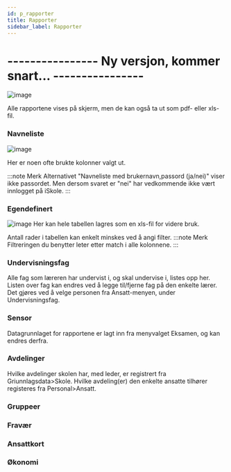 ```yaml
---
id: p_rapporter
title: Rapporter
sidebar_label: Rapporter
---
```

# ---------------- Ny versjon, kommer snart... ----------------

![image](https://github.com/user-attachments/assets/dae945de-27d0-4ceb-89e9-ebd4b8525989)

Alle rapportene vises på skjerm, men de kan også ta ut som pdf- eller xls-fil.

### Navneliste
![image](https://github.com/user-attachments/assets/053711f8-965f-46cc-ae42-8ff1859dd476)

Her er noen ofte brukte kolonner valgt ut. 

:::note Merk
Alternativet "Navneliste med brukernavn,passord (ja/nei)" viser ikke passordet. Men dersom svaret er "nei" har vedkommende ikke vært innlogget på iSkole.
:::

### Egendefinert
![image](https://github.com/user-attachments/assets/2229bbe9-1b49-42ff-a376-0c8b8b82981c)
Her kan hele tabellen lagres som en xls-fil for videre bruk.

Antall rader i tabellen kan enkelt minskes ved å angi filter. 
:::note Merk
Filtreringen du benytter leter etter match i alle kolonnene.
:::

### Undervisningsfag
Alle fag som læreren har undervist i, og skal undervise i, listes opp her. Listen over fag kan endres ved å legge til/fjerne fag på den enkelte lærer. Det gjøres ved å velge personen fra Ansatt-menyen, under Undervisningsfag.

### Sensor
Datagrunnlaget for rapportene er lagt inn fra menyvalget Eksamen, og kan endres derfra.

### Avdelinger
Hvilke avdelinger skolen har, med leder, er registrert fra Griunnlagsdata>Skole. Hvilke avdeling(er) den enkelte ansatte tilhører registeres fra Personal>Ansatt.

### Gruppeer

### Fravær

### Ansattkort

### Økonomi
